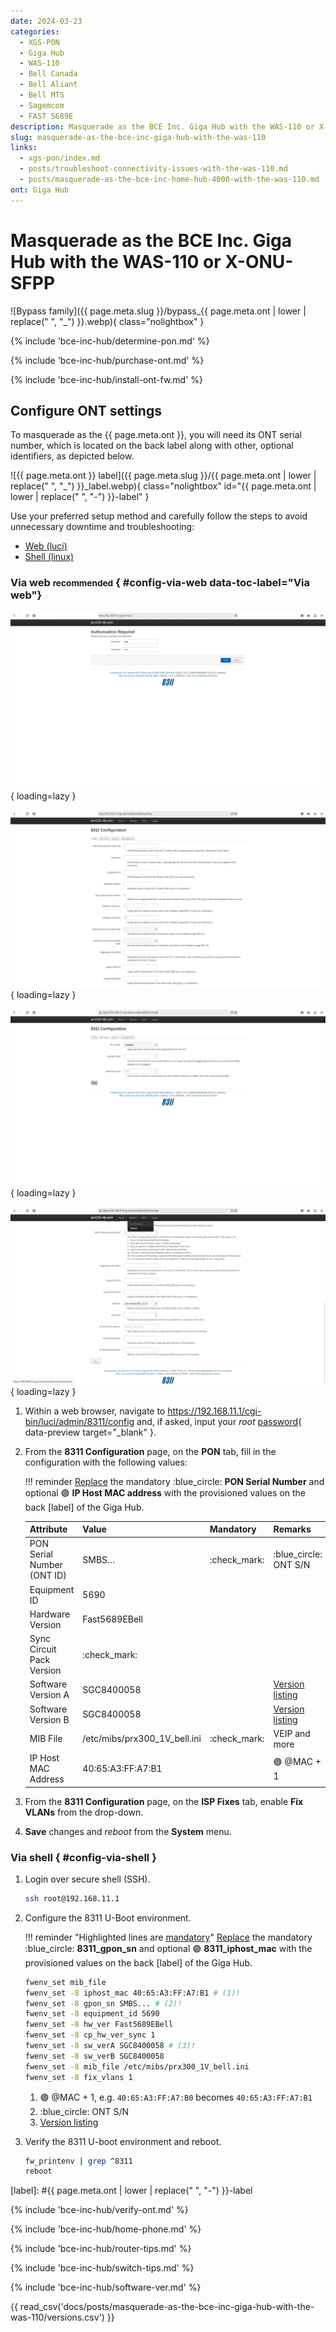 ```yaml
---
date: 2024-03-23
categories:
  - XGS-PON
  - Giga Hub
  - WAS-110
  - Bell Canada
  - Bell Aliant
  - Bell MTS
  - Sagemcom
  - FAST 5689E
description: Masquerade as the BCE Inc. Giga Hub with the WAS-110 or X-ONU-SFPP
slug: masquerade-as-the-bce-inc-giga-hub-with-the-was-110
links:
  - xgs-pon/index.md
  - posts/troubleshoot-connectivity-issues-with-the-was-110.md
  - posts/masquerade-as-the-bce-inc-home-hub-4000-with-the-was-110.md
ont: Giga Hub
---
```


# Masquerade as the BCE Inc. Giga Hub with the WAS-110 or X-ONU-SFPP

![Bypass family]({{ page.meta.slug }}/bypass_{{ page.meta.ont | lower | replace(" ", "_") }}.webp){ class="nolightbox" }

<!-- more -->
<!-- nocont -->

{% include 'bce-inc-hub/determine-pon.md' %}

{% include 'bce-inc-hub/purchase-ont.md' %}

{% include 'bce-inc-hub/install-ont-fw.md' %}

## Configure ONT settings

To masquerade as the {{ page.meta.ont }}, you will need its ONT serial number, which is located on the back label along
with other, optional identifiers, as depicted below.

![{{ page.meta.ont }} label]({{ page.meta.slug }}/{{ page.meta.ont | lower | replace(" ", "_") }}_label.webp){ class="nolightbox" id="{{ page.meta.ont | lower | replace(" ", "-") }}-label" }

Use your preferred setup method and carefully follow the steps to avoid unnecessary downtime and troubleshooting:

* [Web (luci)](#config-via-web)
* [Shell (linux)](#config-via-shell)

### Via web <small>recommended</small> { #config-via-web data-toc-label="Via web"}

<div class="swiper" markdown>

<div class="swiper-slide" markdown>

![WAS-110 login](shared-assets/was_110_luci_login.webp){ loading=lazy }

</div>

<div class="swiper-slide" markdown>

![WAS-110 8311 configuration](shared-assets/was_110_luci_config.webp){ loading=lazy }

</div>

<div class="swiper-slide" markdown>

![WAS-110 8311 configuration ISP fixes](shared-assets/was_110_luci_config_fixes.webp){ loading=lazy }

</div>

<div class="swiper-slide" markdown>

![WAS-110 8311 reboot](shared-assets/was_110_luci_reboot.webp){ loading=lazy }

</div>

</div>

1. Within a web browser, navigate to
   <https://192.168.11.1/cgi-bin/luci/admin/8311/config>
   and, if asked, input your *root* [password]{ data-preview target="_blank" }.

2. From the __8311 Configuration__ page, on the __PON__ tab, fill in the configuration with the following values:

    !!! reminder
        <ins>Replace</ins> the mandatory :blue_circle: __PON Serial Number__ and optional :purple_circle:
        __IP Host MAC address__ with the provisioned values on the back [label] of the Giga Hub.

    | Attribute                  | Value                        | Mandatory    | Remarks                         |
    | -------------------------- | ---------------------------- | ------------ | ------------------------------- |
    | PON Serial Number (ONT ID) | SMBS&hellip;                 | :check_mark: | :blue_circle: ONT S/N           |
    | Equipment ID               | 5690                         |              |                                 |
    | Hardware Version           | Fast5689EBell                |              |                                 |
    | Sync Circuit Pack Version  | :check_mark:                 |              |                                 |
    | Software Version A         | SGC8400058                   |              | [Version listing]               |
    | Software Version B         | SGC8400058                   |              | [Version listing]               |
    | MIB File                   | /etc/mibs/prx300_1V_bell.ini | :check_mark: | VEIP and more                   |
    | IP Host MAC Address        | 40:65:A3:FF:A7:B1            |              | :purple_circle: @MAC + 1        |

3. From the __8311 Configuration__ page, on the __ISP Fixes__ tab, enable __Fix VLANs__ from the drop-down.

4. __Save__ changes and *reboot* from the __System__ menu.

### Via shell { #config-via-shell }

1. Login over secure shell (SSH).

    ``` sh
    ssh root@192.168.11.1
    ```

2. Configure the 8311 U-Boot environment.

    !!! reminder "Highlighted lines are <ins>mandatory</ins>"
        <ins>Replace</ins> the mandatory :blue_circle: __8311_gpon_sn__ and optional :purple_circle:
        __8311_iphost_mac__ with the provisioned values on the back [label] of the Giga Hub.

    ``` sh hl_lines="1 3 9 10"
    fwenv_set mib_file
    fwenv_set -8 iphost_mac 40:65:A3:FF:A7:B1 # (1)!
    fwenv_set -8 gpon_sn SMBS... # (2)!
    fwenv_set -8 equipment_id 5690
    fwenv_set -8 hw_ver Fast5689EBell
    fwenv_set -8 cp_hw_ver_sync 1
    fwenv_set -8 sw_verA SGC8400058 # (3)!
    fwenv_set -8 sw_verB SGC8400058
    fwenv_set -8 mib_file /etc/mibs/prx300_1V_bell.ini
    fwenv_set -8 fix_vlans 1
    ```

    1. :purple_circle: @MAC + 1, e.g. `40:65:A3:FF:A7:B0` becomes `40:65:A3:FF:A7:B1`
    2. :blue_circle: ONT S/N
    3. [Version listing]

3. Verify the 8311 U-boot environment and reboot.

    ``` sh
    fw_printenv | grep ^8311
    reboot
    ```

  [Version listing]: #software-versions
  [password]: ../xgs-pon/ont/bfw-solutions/was-110.md#web-credentials
  [label]: #{{ page.meta.ont | lower | replace(" ", "-") }}-label

{% include 'bce-inc-hub/verify-ont.md' %}

{% include 'bce-inc-hub/home-phone.md' %}

{% include 'bce-inc-hub/router-tips.md' %}

{% include 'bce-inc-hub/switch-tips.md' %}

{% include 'bce-inc-hub/software-ver.md' %}

{{ read_csv('docs/posts/masquerade-as-the-bce-inc-giga-hub-with-the-was-110/versions.csv') }}
